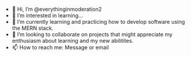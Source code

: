 - 👋 Hi, I’m @everythinginmoderation2
- 👀 I’m interested in learning...
- 🌱 I’m currently learning and practicing how to develop software using the MERN stack.
- 💞️ I’m looking to collaborate on projects that might appreciate my enthusiasm about learning and my new abilitites.
- 📫 How to reach me: Message or email
